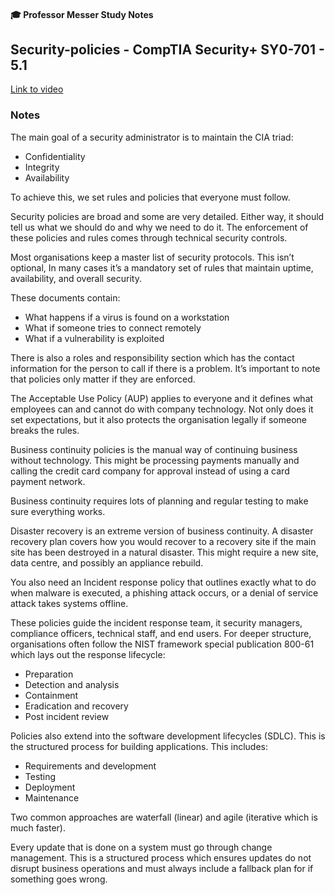 #### 🎓 Professor Messer Study Notes

##  Security-policies - CompTIA Security+ SY0-701 - 5.1

[Link to video](https://youtu.be/5kY9kvzeWjA?si=b6j7LpM8Asdpmh01)

### Notes

The main goal of a security administrator is to maintain the CIA triad:
- Confidentiality
- Integrity
- Availability

To achieve this, we set rules and policies that everyone must follow.

Security policies are broad and some are very detailed. Either way, it should tell us what we should do and why we need to do it. The enforcement of these policies and rules comes through technical security controls. 

Most organisations keep a master list of security protocols. This isn’t optional, In many cases it’s a mandatory set of rules that maintain uptime, availability, and overall security.

These documents contain:
- What happens if a virus is found on a workstation
- What if someone tries to connect remotely
- What if a vulnerability is exploited

There is also a roles and responsibility section which has the contact information for the person to call if there is a problem. It’s important to note that policies only matter if they are enforced.

The Acceptable Use Policy (AUP) applies to everyone and it defines what employees can and cannot do with company technology. Not only does it set expectations, but it also protects the organisation legally if someone breaks the rules.

Business continuity policies is the manual way of continuing business without technology. This might be processing payments manually and calling the credit card company for approval instead of using a card payment network.

Business continuity requires lots of planning and regular testing to make sure everything works.

Disaster recovery is an extreme version of business continuity. A disaster recovery plan covers how you would recover to a recovery site if the main site has been destroyed in a natural disaster. This might require a new site, data centre, and possibly an appliance rebuild.

You also need an Incident response policy that outlines exactly what to do when malware is executed, a phishing attack occurs, or a denial of service attack takes systems offline. 

These policies guide the incident response team, it security managers, compliance officers, technical staff, and end users. For deeper structure, organisations often follow the NIST framework special publication 800-61 which lays out the response lifecycle:
- Preparation
- Detection and analysis
- Containment
- Eradication and recovery
- Post incident review

Policies also extend into the software development lifecycles (SDLC). This is the structured process for building applications. This includes:
- Requirements and development
- Testing
- Deployment
- Maintenance

Two common approaches are waterfall (linear) and agile (iterative which is much faster).

Every update that is done on a system must go through change management. This is a structured process which ensures updates do not disrupt business operations and must always include a fallback plan for if something goes wrong.

